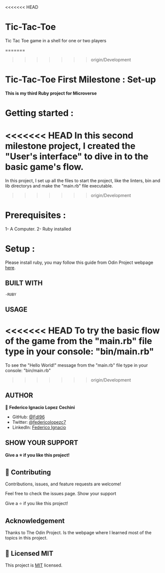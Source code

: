 <<<<<<< HEAD
# Tic-Tac-Toe

Tic Tac Toe game in a shell for one or two players

=======
>>>>>>> origin/Development
# Tic-Tac-Toe First Milestone : Set-up

**This is my third Ruby project for Microverse**

# Getting started :

<<<<<<< HEAD
In this second milestone project, I created the "User's interface" to dive in to the basic game's flow.
=======
In this project, I set up all the files to start the project, like the linters, bin and lib directorys and make the "main.rb" file executable.
>>>>>>> origin/Development

# Prerequisites :

1- A Computer.
2- Ruby installed

# Setup :

Please install ruby, you may follow this guide from Odin Project webpage [here](https://www.theodinproject.com/courses/ruby-programming/lessons/installing-ruby-ruby-programming).

## BUILT WITH

    -RUBY

## USAGE

<<<<<<< HEAD
To try the basic flow of the game from the "main.rb" file type in your console: "bin/main.rb"
=======
To see the "Hello World!" message from the "main.rb" file type in your console: "bin/main.rb"
>>>>>>> origin/Development

## AUTHOR

👤 **Federico Ignacio Lopez Cechini**

- GitHub: [@FdI96](https://github.com/FdI96)
- Twitter: [@federicolopezc7 ](https://twitter.com/federicolopezc7)
- LinkedIn: [Federico Ignacio](https://www.linkedin.com/in/federico-ignacio-3285411a4/)

## SHOW YOUR SUPPORT

**Give a ⭐️ if you like this project!**

## 🤝 Contributing

Contributions, issues, and feature requests are welcome!

Feel free to check the issues page. Show your support

Give a ⭐️ if you like this project!

## Acknowledgement

Thanks to The Odin Project. Is the webpage where I learned most of the topics in this project.

## 📝 Licensed MIT

This project is [MIT](https://github.com/FdI96/Project-2-Enumerable-Methods/blob/Features/LICENSE) licensed.
